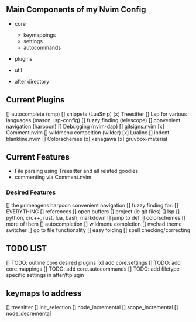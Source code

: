 ## Main Components of my Nvim Config
* core
    * keymappings
    * settings
    * autocommands

* plugins
* util
* after directory


## Current Plugins
[] autocomplete (cmp)
[] snippets (LuaSnip)
[x] Treesitter
[] Lsp for various languages (mason, lsp-config)
[] fuzzy finding (telescope)
[] convenient navigation (harpoon)
[] Debugging (nvim-dap)
[] gitsigns.nvim
[x] Comment.nvim
[] wildmenu compeltion (wilder)
[x] Lualine
[] indent-blankline.nvim
[] Colorschemes
    [x] kanagawa
    [x] gruvbox-material


## Current Features
* File parsing using Treesitter and all related goodies
* commenting via Comment.nvim


### Desired Features
[] the primeagens harpoon convenient navigation
[] fuzzy finding for:
    [] EVERYTHING
    [] references
    [] open buffers
    [] project (ie git files)
[] lsp
    [] python, c/c++, rust, lua, bash, markdown
    [] jump to def
[] colorschemes
    [] more of them
[] autocompletion
[] wildmenu completion
[] nvchad theme switcher
[] go to file functionality
[] easy folding
[] spell checking/correcting


## TODO LIST
[] TODO: outline core desired plugins
[x] add core.settings
[] TODO: add core.mappings
[] TODO: add core.autocommands
[] TODO: add filetype-specific settings in after/ftplugin
## keymaps to address
[] treesitter
    [] init_selection
    [] node_incremental
    [] scope_incremental
    [] node_decremental
